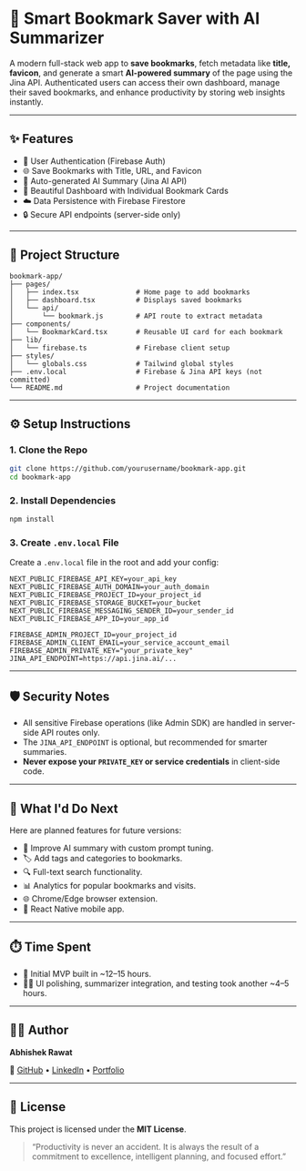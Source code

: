 # 🔖 Smart Bookmark Saver with AI Summarizer

A modern full-stack web app to **save bookmarks**, fetch metadata like **title, favicon**, and generate a smart **AI-powered summary** of the page using the Jina API. Authenticated users can access their own dashboard, manage their saved bookmarks, and enhance productivity by storing web insights instantly.

---

## ✨ Features

- 🔐 User Authentication (Firebase Auth)
- 🌐 Save Bookmarks with Title, URL, and Favicon
- 🧠 Auto-generated AI Summary (Jina AI API)
- 📄 Beautiful Dashboard with Individual Bookmark Cards
- ☁️ Data Persistence with Firebase Firestore
- 🔒 Secure API endpoints (server-side only)

---

## 📁 Project Structure

```
bookmark-app/
├── pages/
│   ├── index.tsx              # Home page to add bookmarks
│   ├── dashboard.tsx          # Displays saved bookmarks
│   └── api/
│       └── bookmark.js        # API route to extract metadata
├── components/
│   └── BookmarkCard.tsx       # Reusable UI card for each bookmark
├── lib/
│   └── firebase.ts            # Firebase client setup
├── styles/
│   └── globals.css            # Tailwind global styles
├── .env.local                 # Firebase & Jina API keys (not committed)
└── README.md                  # Project documentation
```

---

## ⚙️ Setup Instructions

### 1. Clone the Repo

```bash
git clone https://github.com/yourusername/bookmark-app.git
cd bookmark-app
```

### 2. Install Dependencies

```bash
npm install
```

### 3. Create `.env.local` File

Create a `.env.local` file in the root and add your config:

```env
NEXT_PUBLIC_FIREBASE_API_KEY=your_api_key
NEXT_PUBLIC_FIREBASE_AUTH_DOMAIN=your_auth_domain
NEXT_PUBLIC_FIREBASE_PROJECT_ID=your_project_id
NEXT_PUBLIC_FIREBASE_STORAGE_BUCKET=your_bucket
NEXT_PUBLIC_FIREBASE_MESSAGING_SENDER_ID=your_sender_id
NEXT_PUBLIC_FIREBASE_APP_ID=your_app_id

FIREBASE_ADMIN_PROJECT_ID=your_project_id
FIREBASE_ADMIN_CLIENT_EMAIL=your_service_account_email
FIREBASE_ADMIN_PRIVATE_KEY="your_private_key"
JINA_API_ENDPOINT=https://api.jina.ai/...
```

---

## 🛡️ Security Notes

- All sensitive Firebase operations (like Admin SDK) are handled in server-side API routes only.
- The `JINA_API_ENDPOINT` is optional, but recommended for smarter summaries.
- **Never expose your `PRIVATE_KEY` or service credentials** in client-side code.

---

## 🌱 What I'd Do Next

Here are planned features for future versions:

- 🧠 Improve AI summary with custom prompt tuning.
- 🏷️ Add tags and categories to bookmarks.
- 🔍 Full-text search functionality.
- 📊 Analytics for popular bookmarks and visits.
- 🌐 Chrome/Edge browser extension.
- 📱 React Native mobile app.

---

## ⏱️ Time Spent

- 🚧 Initial MVP built in ~12–15 hours.
- 👨‍💻 UI polishing, summarizer integration, and testing took another ~4–5 hours.

---

## 👨‍💻 Author

**Abhishek Rawat**

🔗 [GitHub](https://github.com/) • [LinkedIn](https://www.linkedin.com/in/abhishekrawat2003/) • [Portfolio](https://aportifybhishek.netlify.app/)

---

## 📄 License

This project is licensed under the **MIT License**.

> “Productivity is never an accident. It is always the result of a commitment to excellence, intelligent planning, and focused effort.”
